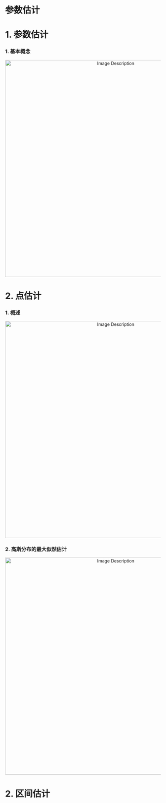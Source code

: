 # 参数估计

# 1. 参数估计

### 1. 基本概念

<p align="center">
<img src="https://19640810.xyz/05_image/01_imageHost/20240704-105530.png" alt="Image Description" width="700">
</p>



# 2. 点估计

### 1. 概述

<p align="center">
<img src="https://19640810.xyz/05_image/01_imageHost/20240704-105126.png" alt="Image Description" width="700">
</p>

### 2. 高斯分布的最大似然估计

<p align="center">
<img src="https://19640810.xyz/05_image/01_imageHost/20240704-105938.png" alt="Image Description" width="700">
</p>



# 2. 区间估计
